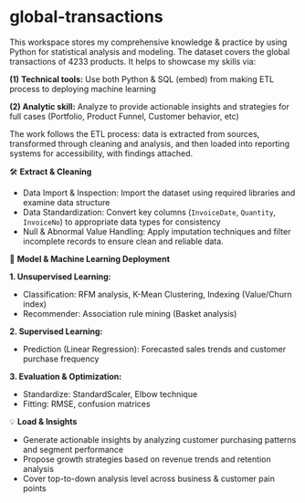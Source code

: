 # global-transactions
This workspace stores my comprehensive knowledge &amp;  practice by using Python for statistical analysis and modeling. The dataset covers the global transactions of 4233 products.
It helps to showcase my skills via:

**(1)** **Technical tools:** Use both Python & SQL (embed) from making ETL process to deploying machine learning

**(2) Analytic skill:** Analyze to provide actionable insights and strategies for full cases (Portfolio, Product Funnel, Customer behavior, etc)

The work follows the ETL process: data is extracted from sources, transformed through cleaning and analysis, and then loaded into reporting systems for accessibility, with findings attached.

🛠️  **Extract & Cleaning**

- Data Import & Inspection: Import the dataset using required libraries and examine data structure
- Data Standardization: Convert key columns (`InvoiceDate`, `Quantity`, `InvoiceNo`) to appropriate data types for consistency
- Null & Abnormal Value Handling: Apply imputation techniques and filter incomplete records to ensure clean and reliable data.

🤖  **Model & Machine Learning Deployment**

**1.  Unsupervised Learning:**

- Classification: RFM analysis, K-Mean Clustering, Indexing (Value/Churn index)
- Recommender: Association rule mining (Basket analysis)

**2.  Supervised Learning:**

- Prediction (Linear Regression): Forecasted sales trends and customer purchase frequency

**3.  Evaluation & Optimization:**

- Standardize:  StandardScaler, Elbow technique
- Fitting: RMSE, confusion matrices

💡  **Load & Insights**

- Generate actionable insights by analyzing customer purchasing patterns and segment performance
- Propose growth strategies based on revenue trends and retention analysis
- Cover top-to-down analysis level across business & customer pain points
